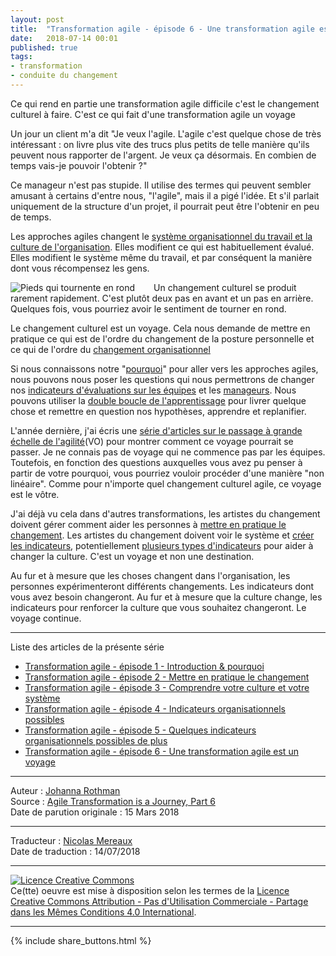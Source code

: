 ```yaml
---
layout: post
title:  "Transformation agile - épisode 6 - Une transformation agile est un voyage"
date:   2018-07-14 00:01
published: true
tags:
- transformation
- conduite du changement
---
```


Ce qui rend en partie une transformation agile difficile c'est le changement culturel à faire. C'est ce qui fait d'une transformation agile un voyage

Un jour un client m'a dit "Je veux l'agile. L'agile c'est quelque chose de très intéressant : on livre plus vite des trucs plus petits de telle manière qu'ils peuvent nous rapporter de l'argent. Je veux ça désormais. En combien de temps vais-je pouvoir l'obtenir ?"

Ce manageur n'est pas stupide. Il utilise des termes qui peuvent sembler amusant à certains d'entre nous, "l'agile", mais il a pigé l'idée. Et s'il parlait uniquement de la structure d'un projet, il pourrait peut être l'obtenir en peu de temps.

Les approches agiles changent le [système organisationnel du travail et la culture de l'organisation](http://www.les-traducteurs-agiles.org/2018/05/02/transformation-agile-systeme-et-culture.html). Elles modifient ce qui est habituellement évalué. Elles modifient le système même du travail, et par conséquent la manière dont vous récompensez les gens.

<div align="left" style="float:left; padding-right:30px" >
  <img title="Pieds qui tournente en rond" src="{{ site.url }}assets/johanna/footprints.jpg" />
</div>

Un changement culturel se produit rarement rapidement. C'est plutôt deux pas en avant et un pas en arrière. Quelques fois, vous pourriez avoir le sentiment de tourner en rond.

Le changement culturel est un voyage. Cela nous demande de mettre en pratique ce qui est de l'ordre du changement de la posture personnelle et ce qui de l'ordre du [changement organisationnel](http://www.les-traducteurs-agiles.org/2018/04/12/transformation-agile-mettre-en-pratique-le-changement.html)

Si nous connaissons notre "[pourquoi](http://www.les-traducteurs-agiles.org/2018/04/05/transformation-agile-pourquoi.html)" pour aller vers les approches agiles, nous pouvons nous poser les questions qui nous permettrons de changer nos [indicateurs d'évaluations sur les équipes](http://www.les-traducteurs-agiles.org/2018/05/24/transformation-agile-indicateurs-organisationnels-possibles.html) et les [manageurs](http://www.les-traducteurs-agiles.org/2018/06/26/transformation-agile-episode-5-quelques-indicateurs-organisationnels-possibles-de-plus.html). Nous pouvons utiliser la [double boucle de l'apprentissage](http://www.les-traducteurs-agiles.org/2018/04/12/transformation-agile-mettre-en-pratique-le-changement.html) pour livrer quelque chose et remettre en question nos hypothèses, apprendre et replanifier.

L'année dernière, j'ai écris une [série d'articles sur le passage à grande échelle de l'agilité](https://www.jrothman.com/mpd/agile/2017/06/defining-scaling-agile-part-6-creating-the-agile-organization/)(VO) pour montrer comment ce voyage pourrait se passer. Je ne connais pas de voyage qui ne commence pas par les équipes. Toutefois, en fonction des questions auxquelles vous avez pu penser à partir de votre pourquoi, vous pourriez vouloir procéder d'une manière "non linéaire". Comme pour n'importe quel changement culturel agile, ce voyage est le vôtre.

J'ai déjà vu cela dans d'autres transformations, les artistes du changement doivent gérer comment aider les personnes à [mettre en pratique le changement](http://www.les-traducteurs-agiles.org/2018/04/12/transformation-agile-mettre-en-pratique-le-changement.html). Les artistes du changement doivent voir le système et [créer les indicateurs](http://www.les-traducteurs-agiles.org/2018/05/24/transformation-agile-indicateurs-organisationnels-possibles.html), potentiellement [plusieurs types d'indicateurs](http://www.les-traducteurs-agiles.org/2018/06/26/transformation-agile-episode-5-quelques-indicateurs-organisationnels-possibles-de-plus.html) pour aider à changer la culture. C'est un voyage et non une destination.

Au fur et à mesure que les choses changent dans l'organisation, les personnes expérimenteront différents changements. Les indicateurs dont vous avez besoin changeront. Au fur et à mesure que la culture change, les indicateurs pour renforcer la culture que vous souhaitez changeront. Le voyage continue.

---

Liste des articles de la présente série

* [Transformation agile - épisode 1 - Introduction & pourquoi](http://www.les-traducteurs-agiles.org/2018/04/05/transformation-agile-pourquoi.html)
* [Transformation agile - épisode 2 - Mettre en pratique le changement](http://www.les-traducteurs-agiles.org/2018/04/12/transformation-agile-mettre-en-pratique-le-changement.html)
* [Transformation agile - épisode 3 - Comprendre votre culture et votre système](http://www.les-traducteurs-agiles.org/2018/05/02/transformation-agile-systeme-et-culture.html)
* [Transformation agile - épisode 4 - Indicateurs organisationnels possibles](http://www.les-traducteurs-agiles.org/2018/05/24/transformation-agile-indicateurs-organisationnels-possibles.html)
* [Transformation agile - épisode 5 - Quelques indicateurs organisationnels possibles de plus](http://www.les-traducteurs-agiles.org/2018/06/26/transformation-agile-episode-5-quelques-indicateurs-organisationnels-possibles-de-plus.html)
* [Transformation agile - épisode 6 - Une transformation agile est un voyage](http://www.les-traducteurs-agiles.org/2018/07/14/transformation-agile-episode-6-une-transformation-agile-est-un-voyage.html)


---
Auteur : [Johanna Rothman](https://www.createadaptablelife.com/about)  
Source : [Agile Transformation is a Journey, Part 6](https://www.jrothman.com/mpd/agile/2018/03/agile-transformation-is-a-journey-part-6/)  
Date de parution originale : 15 Mars 2018  

---
Traducteur : [Nicolas Mereaux](http://www.les-traducteurs-agiles.org/traducteurs/)  
Date de traduction : 14/07/2018  

---

<a rel="license" href="http://creativecommons.org/licenses/by-nc-sa/4.0/"><img alt="Licence Creative Commons" style="border-width:0" src="http://i.creativecommons.org/l/by-nc-sa/4.0/88x31.png" /></a><br />Ce(tte) oeuvre est mise à disposition selon les termes de la <a rel="license" href="http://creativecommons.org/licenses/by-nc-sa/4.0/">Licence Creative Commons Attribution - Pas d'Utilisation Commerciale - Partage dans les Mêmes Conditions 4.0 International</a>.

---

{% include share_buttons.html %}

